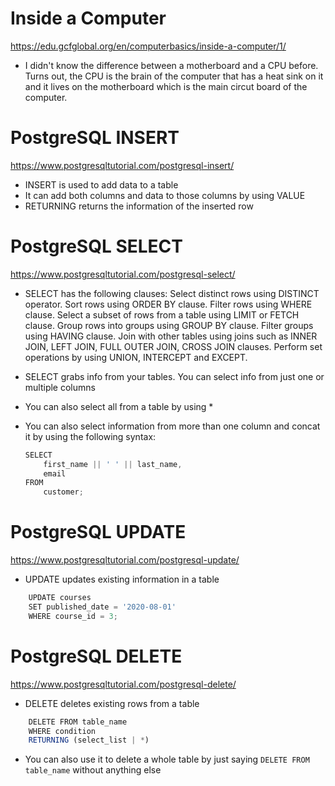# Inside a Computer
https://edu.gcfglobal.org/en/computerbasics/inside-a-computer/1/

* I didn't know the difference between a motherboard and a CPU before. Turns out, the CPU is the brain of the computer that has a heat sink on it and it lives on the motherboard which is the main circut board of the computer.

# PostgreSQL INSERT
https://www.postgresqltutorial.com/postgresql-insert/

* INSERT is used to add data to a table
* It can add both columns and data to those columns by using VALUE
* RETURNING returns the information of the inserted row

# PostgreSQL SELECT
https://www.postgresqltutorial.com/postgresql-select/

* SELECT has the following clauses:
    Select distinct rows using DISTINCT operator.
    Sort rows using ORDER BY clause.
    Filter rows using WHERE clause.
    Select a subset of rows from a table using LIMIT or FETCH clause.
    Group rows into groups using GROUP BY clause.
    Filter groups using HAVING clause.
    Join with other tables using joins such as INNER JOIN, LEFT JOIN, FULL OUTER JOIN, CROSS JOIN clauses.
    Perform set operations by using UNION, INTERCEPT and EXCEPT.

* SELECT grabs info from your tables. You can select info from just one or multiple columns

* You can also select all from a table by using *

* You can also select information from more than one column and concat it by using the following syntax:
    ```js
    SELECT 
        first_name || ' ' || last_name,
        email
    FROM 
        customer;
    ```

# PostgreSQL UPDATE
https://www.postgresqltutorial.com/postgresql-update/

* UPDATE updates existing information in a table
```js
    UPDATE courses
    SET published_date = '2020-08-01' 
    WHERE course_id = 3;
```

# PostgreSQL DELETE
https://www.postgresqltutorial.com/postgresql-delete/

* DELETE deletes existing rows from a table
```js
    DELETE FROM table_name
    WHERE condition
    RETURNING (select_list | *)
```
* You can also use it to delete a whole table by just saying ```DELETE FROM table_name```
    without anything else 